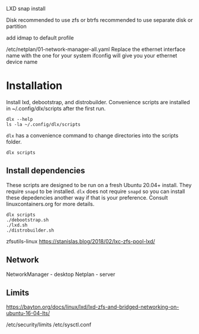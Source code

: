 LXD
	snap install

Disk
	recommended to use zfs or btrfs
	recommended to use separate disk or partition

add idmap to default profile

/etc/netplan/01-network-manager-all.yaml
	Replace the ethernet interface name with the one for your system
	ifconfig will give you your ethernet device name

# Installation

Install lxd, debootstrap, and distrobuilder. Convenience scripts are installed in ~/.config/dlx/scripts after the first run.

```
dlx --help
ls -la ~/.config/dlx/scripts
```

`dlx` has a convenience command to change directories into the scripts folder.

```
dlx scripts
```

## Install dependencies

These scripts are designed to be run on a fresh Ubuntu 20.04+ install. They require `snapd` to be installed. `dlx` does not require `snapd` so you can install these depedencies another way if that is your preference. Consult linuxcontainers.org for more details.


```
dlx scripts
./debootstrap.sh
./lxd.sh
./distrobuilder.sh
```

zfsutils-linux
https://stanislas.blog/2018/02/lxc-zfs-pool-lxd/

## Network

NetworkManager - desktop
Netplan - server

## Limits

https://bayton.org/docs/linux/lxd/lxd-zfs-and-bridged-networking-on-ubuntu-16-04-lts/

/etc/security/limits
/etc/sysctl.conf
